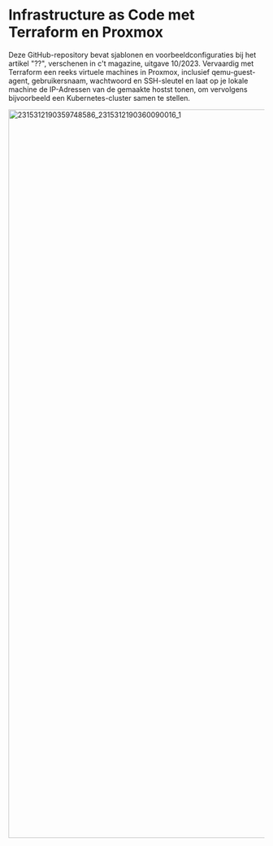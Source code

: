 # Infrastructure as Code met Terraform en Proxmox

Deze GitHub-repository bevat sjablonen en voorbeeldconfiguraties bij het artikel "??", verschenen in c't magazine, uitgave 10/2023. Vervaardig met Terraform een reeks virtuele machines in Proxmox, inclusief qemu-guest-agent, gebruikersnaam, wachtwoord en SSH-sleutel en laat op je lokale machine de IP-Adressen van de gemaakte hostst tonen, om vervolgens bijvoorbeeld een Kubernetes-cluster samen te stellen.

<img width="1433" alt="2315312190359748586_2315312190360090016_1" src="https://github.com/ndi-ct/IaC-terraform-proxmox/assets/78471292/46dcb8a7-f575-4676-b505-ace54d3caab8">
